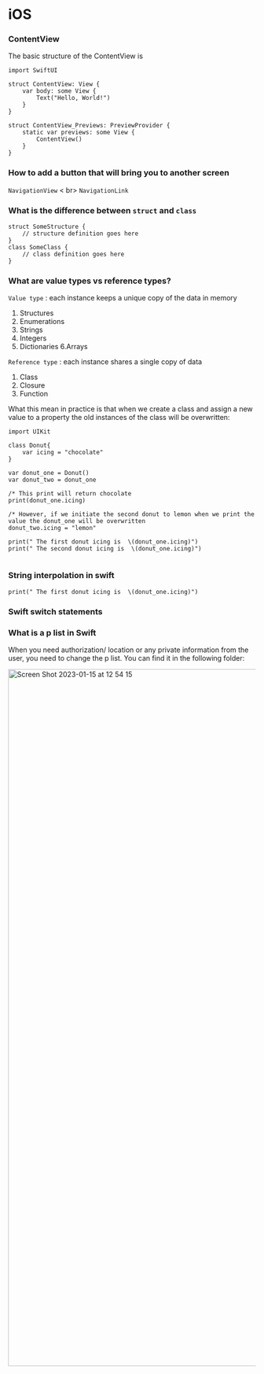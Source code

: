 # iOS




### ContentView

The basic structure of the ContentView is 

```
import SwiftUI

struct ContentView: View {
    var body: some View {
        Text("Hello, World!")
    }
}

struct ContentView_Previews: PreviewProvider {
    static var previews: some View {
        ContentView()
    }
}

```


### How to add a button that will bring you to another screen 

```NavigationView``` < br>
```NavigationLink```

### What is the difference between ```struct``` and ```class```

```
struct SomeStructure {
    // structure definition goes here
}
class SomeClass {
    // class definition goes here
}
```

### What are value types vs reference types?

```Value type``` : each instance keeps a unique copy of the data in memory  


  1. Structures
  2. Enumerations
  3. Strings
  4. Integers
  5. Dictionaries
  6.Arrays


```Reference type``` : each instance shares a single copy of data


  1. Class
  2. Closure
  3. Function

What this mean in practice is that when we create a class and assign a new value to a property the old instances of the class will be overwritten:

```
import UIKit 

class Donut{
    var icing = "chocolate"
}

var donut_one = Donut()
var donut_two = donut_one

/* This print will return chocolate
print(donut_one.icing)

/* However, if we initiate the second donut to lemon when we print the value the donut_one will be overwritten 
donut_two.icing = "lemon"

print(" The first donut icing is  \(donut_one.icing)")
print(" The second donut icing is  \(donut_one.icing)")


```
 
 
 ### String interpolation in swift
 
 ```print(" The first donut icing is  \(donut_one.icing)")```
 
 
 ### Swift switch statements


### What is a p list in Swift 

When you need authorization/ location or any private information from the user, you need to change the p list. You can find it in the following folder:

<img width="1418" alt="Screen Shot 2023-01-15 at 12 54 15" src="https://user-images.githubusercontent.com/79250896/212522099-32f06036-cc21-43e4-b29e-617fb9c1b1a2.png">
